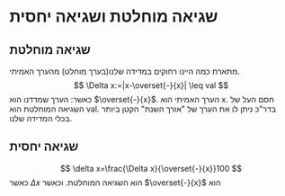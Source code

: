 # שגיאה מוחלטת ושגיאה יחסית
## שגיאה מוחלטת
מתארת כמה היינו רחוקים במדידה שלנו(בערך מוחלט) מהערך האמיתי.
$$
\Delta x:=|x-\overset{-}{x}| \leq val
$$
כאשר:
הערך שמדדנו הוא $\overset{-}{x}$.
הערך האמיתי הוא x.
חסם העל של השגיאה המוחלטת הוא val. בדר"כ ניתן לו את הערך של "אורך השנת" הקטן ביותר בכלי המדידה שלנו.
## שגיאה יחסית
$$
\delta x=\frac{\Delta x}{\overset{-}{x}}100
$$
כאשר $\Delta x$ הוא השגיאה המוחלטת.
וכאשר $\overset{-}{x}$ הוא 
